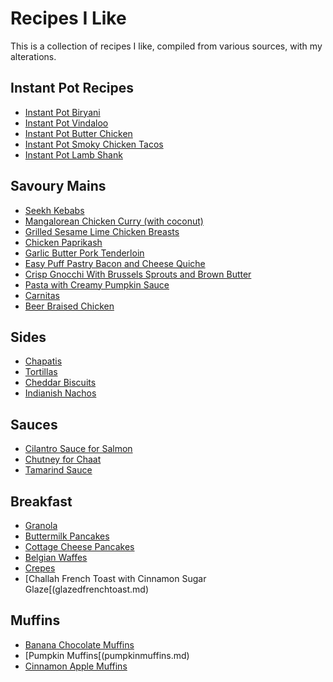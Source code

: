 # Recipes I Like

This is a collection of recipes I like, compiled from various sources, with my alterations. 

## Instant Pot Recipes
* [Instant Pot Biryani](biryani.md)
* [Instant Pot Vindaloo](vindaloo.md)
* [Instant Pot Butter Chicken](butterchicken.md)
* [Instant Pot Smoky Chicken Tacos](smokeychicken.md)
* [Instant Pot Lamb Shank](lambshank.md)

## Savoury Mains
- [Seekh Kebabs](seekhkebab.md)
- [Mangalorean Chicken Curry (with coconut)](mangloreanchicken.md)
- [Grilled Sesame Lime Chicken Breasts](sesamelimechicken.md)
- [Chicken Paprikash](chickenpaprikash.md)
- [Garlic Butter Pork Tenderloin](porktenderloin.md)
- [Easy Puff Pastry Bacon and Cheese Quiche](puffpastryquiche.md)
- [Crisp Gnocchi With Brussels Sprouts and Brown Butter](gnocciwithbrusselsprouts.md)
- [Pasta with Creamy Pumpkin Sauce](pumpkinsaucepasta.md)
- [Carnitas](carnitas.md)
- [Beer Braised Chicken](beerbraisedchicken.md)

## Sides
- [Chapatis](chapatis.md)
- [Tortillas](tortillas.md)
- [Cheddar Biscuits](cheddarbiscuits.md)
- [Indianish Nachos](indianishnachos.md)

## Sauces
- [Cilantro Sauce for Salmon](salmoncilantrosauce.md)
- [Chutney for Chaat](chutney.md)
- [Tamarind Sauce](tamarind.md)

## Breakfast
- [Granola](granola.md)
- [Buttermilk Pancakes](buttermilkpancakes.md)
- [Cottage Cheese Pancakes](cottagecheesepancakes.md)
- [Belgian Waffes](belgianwaffles.md)
- [Crepes](crepes.md)
- [Challah French Toast with Cinnamon Sugar Glaze[(glazedfrenchtoast.md)

## Muffins
- [Banana Chocolate Muffins](bananachocolatemuffins.md)
- [Pumpkin Muffins[(pumpkinmuffins.md)
- [Cinnamon Apple Muffins](cinnamonapplemuffins.md)


